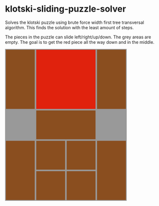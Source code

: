 # klotski-sliding-puzzle-solver

Solves the klotski puzzle using brute force width first tree transversal algorithm. This finds the solution with the least amount of steps.

The pieces in the puzzle can slide left/right/up/down. The grey areas are empty. The goal is to get the red piece all the way down and in the middle.

<img src="klotski-start.png" width="400">
